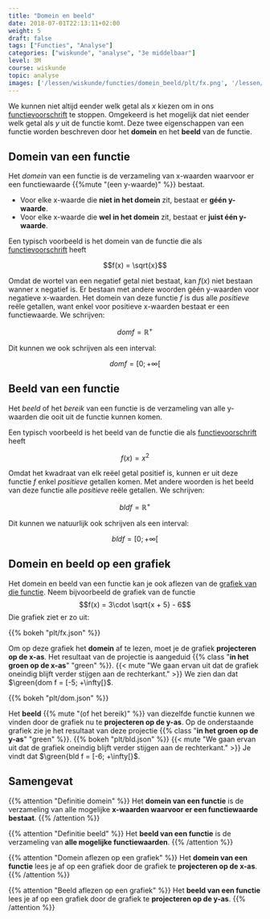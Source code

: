 ```yaml
---
title: "Domein en beeld"
date: 2018-07-01T22:13:11+02:00
weight: 5
draft: false
tags: ["Functies", "Analyse"]
categories: ["wiskunde", "analyse", "3e middelbaar"]
level: 3M
course: wiskunde
topic: analyse
images: ['/lessen/wiskunde/functies/domein_beeld/plt/fx.png', '/lessen/wiskunde/functies/domein_beeld/plt/dom.png', '/lessen/wiskunde/functies/domein_beeld/plt/bld.png']
---
```

We kunnen niet altijd eender welk getal als $x$ kiezen om in ons
[functievoorschrift](../voorschrift) te stoppen. Omgekeerd is het mogelijk dat
niet eender welk getal als $y$ uit de functie komt. Deze twee eigenschappen van
een functie worden beschreven door het **domein** en het **beeld** van de
functie.

## Domein van een functie
Het *domein* van een functie is de verzameling
van x-waarden waarvoor er een functiewaarde {{%mute "(een y-waarde)" %}} bestaat.

* Voor elke x-waarde die **niet in het domein** zit, bestaat er **géén
y-waarde**.
* Voor elke x-waarde die **wel in het domein** zit, bestaat er **juist één
y-waarde**.

Een typisch voorbeeld is het domein van de functie die als
[functievoorschrift](../voorschrift) heeft

$$f(x) = \sqrt{x}$$

Omdat de wortel van een negatief
getal niet bestaat, kan $f(x)$ niet bestaan 
wanner x negatief is. Er bestaan met andere woorden géén y-waarden voor
negatieve x-waarden. 
Het domein van deze functie $f$ is dus alle *positieve* reële getallen, want
enkel voor positieve x-waarden bestaat er een functiewaarde. We schrijven:

$$dom f = \mathbb{R}^+$$

Dit kunnen we ook schrijven als een interval:

$$dom f = [0; +\infty[%]$$

## Beeld van een functie
Het *beeld* of het *bereik* van een functie is de verzameling
van alle y-waarden die ooit uit de functie kunnen komen.

Een typisch voorbeeld is het beeld van de functie die als
[functievoorschrift](../voorschrift) heeft

$$f(x) = x^2$$

Omdat het kwadraat van elk reëel getal positief is, kunnen er uit deze functie
$f$ enkel *positieve* getallen komen. Met andere woorden is het beeld van deze
functie alle *positieve* reële getallen. We schrijven:

$$bld f = \mathbb{R}^+$$

Dit kunnen we natuurlijk ook schrijven als een interval:

$$bld f = [0; +\infty[%]$$

## Domein en beeld op een grafiek
Het domein en beeld van een functie kan je ook aflezen van de [grafiek van die
functie](../grafiek). Neem bijvoorbeeld de grafiek van de functie 
$$f(x) = 3\cdot \sqrt{x + 5} - 6$$
Die grafiek ziet er zo uit:

{{% bokeh "plt/fx.json" %}}

Om op deze grafiek het **domein** af te lezen, moet je de grafiek **projecteren
op de x-as**.  Het resultaat van de projectie
is aangeduid {{% class "**in het groen op de x-as**" "green" %}}.
{{< mute "We gaan ervan uit dat de grafiek oneindig blijft verder stijgen aan de rechterkant." >}}
We zien dan dat $\green{dom f = [-5; +\infty[}$.

{{% bokeh "plt/dom.json" %}}


Het **beeld** {{% mute "(of het bereik)" %}} van diezelfde functie kunnen we
vinden door de grafiek nu te **projecteren op de y-as**. Op de onderstaande
grafiek zie je het resultaat van deze projectie
{{% class "**in het groen op de y-as**" "green" %}}.
{{% bokeh "plt/bld.json" %}}
{{< mute "We gaan ervan uit dat de grafiek oneindig blijft verder stijgen aan de rechterkant." >}}
Je vindt dat $\green{bld f = [-6; +\infty[}$.

## Samengevat
{{% attention "Definitie domein" %}}
Het **domein van een functie** is de verzameling van alle mogelijke **x-waarden
waarvoor er een functiewaarde bestaat**.
{{% /attention %}}

{{% attention "Definitie beeld" %}}
Het **beeld van een functie** is de verzameling van **alle mogelijke functiewaarden**.
{{% /attention %}}
   
{{% attention "Domein aflezen op een grafiek" %}}
Het **domein van een functie** lees je af op een grafiek door de grafiek te **projecteren op de x-as**.
{{% /attention %}}

{{% attention "Beeld aflezen op een grafiek" %}}
Het **beeld van een functie** lees je af op een grafiek door de grafiek te **projecteren op de y-as**.
{{% /attention %}}
